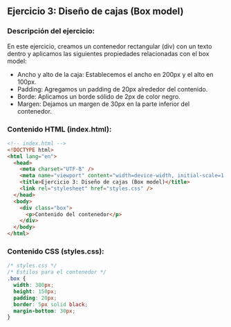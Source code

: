 ## Ejercicio 3: Diseño de cajas (Box model)

### Descripción del ejercicio:

En este ejercicio, creamos un contenedor rectangular (div) con un texto dentro y aplicamos las siguientes propiedades relacionadas con el box model:

- Ancho y alto de la caja: Establecemos el ancho en 200px y el alto en 100px.
- Padding: Agregamos un padding de 20px alrededor del contenido.
- Borde: Aplicamos un borde sólido de 2px de color negro.
- Margen: Dejamos un margen de 30px en la parte inferior del contenedor.

### Contenido HTML (index.html):

```html
<!-- index.html -->
<!DOCTYPE html>
<html lang="en">
  <head>
    <meta charset="UTF-8" />
    <meta name="viewport" content="width=device-width, initial-scale=1.0" />
    <title>Ejercicio 3: Diseño de cajas (Box model)</title>
    <link rel="stylesheet" href="styles.css" />
  </head>
  <body>
    <div class="box">
      <p>Contenido del contenedor</p>
    </div>
  </body>
</html>
```

### Contenido CSS (styles.css):

```css
/* styles.css */
/* Estilos para el contenedor */
.box {
  width: 300px;
  height: 150px;
  padding: 20px;
  border: 5px solid black;
  margin-bottom: 30px;
}
```
